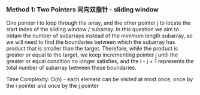 ### Method 1: Two Pointers 同向双指针 - sliding window

One pointer i to loop through the array, and the other pointer j to locate the start index of the sliding window / subarray. In this question we aim to obtain the number of subarrays instead of the minimum length subarray, so we will need to find the boundaries between which the subarray has product that is smaller than the target. Therefore, while the product is greater or equal to the target, we keep incrementing pointer j until the greater or equal condition no longer satisfies, and the i - j + 1 represents the total number of subarray between these boundaries.

Time Complexity: O(n) - each element can be visited at most once, once by the i pointer and once by the j pointer
